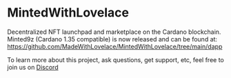 # MintedWithLovelace
Decentralized NFT launchpad and marketplace on the Cardano blockchain. Minted9z (Cardano 1.35 compatible) is now released and can be found at: https://github.com/MadeWithLovelace/MintedWithLovelace/tree/main/dapp

To learn more about this project, ask questions, get support, etc, feel free to join us on [Discord](https://discord.gg/HzKvRWPqy5)
